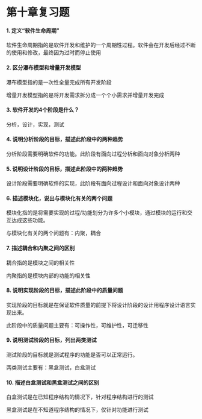 # 第十章复习题

#### 1. 定义“软件生命周期”

软件生命周期指的是软件开发和维护的一个周期性过程。软件会在开发后经过不断的使用和修改，最终因为过时而停止使用

#### 2. 区分瀑布模型和增量开发模型

瀑布模型指的是一次性全量完成所有开发阶段

增量开发模型指的是将开发需求拆分成一个个小需求并增量开发完成

#### 3. 软件开发的4个阶段是什么？

分析，设计，实现，测试

#### 4. 说明分析阶段的目标，描述此阶段中的两种趋势

分析阶段需要明确软件的功能。此阶段有面向过程分析和面向对象分析两种

#### 5. 说明设计阶段的目标，描述此阶段中的两种趋势

设计阶段需要明确软件的实现，此阶段有面向过程设计和面向对象设计两种

#### 6. 描述模块化，说出与模块化有关的两个问题

模块化指的是将需要实现的过程/功能划分为许多个小模块，通过模块的运行和交互达成这些功能。

与模块化有关的两个问题有：内聚，耦合

#### 7. 描述耦合和内聚之间的区别

耦合指的是模块之间的相关性

内聚指的是模块内部的功能的相关性

#### 8. 说明实现阶段的目标，描述此阶段中的质量问题

实现阶段的目标就是在保证软件质量的前提下将设计阶段的设计用程序设计语言实现出来。

此阶段中的质量问题主要有：可操作性，可维护性，可迁移性

#### 9. 说明测试阶段的目标，列出两类测试

测试阶段的目标就是测试程序的功能是否可以正常运行。

两类测试主要有：黑盒测试，白盒测试

#### 10. 描述白盒测试和黑盒测试之间的区别

白盒测试是在已知程序结构的情况下，针对程序结构进行的测试

黑盒测试是在不知道程序结构的情况下，仅针对功能进行测试